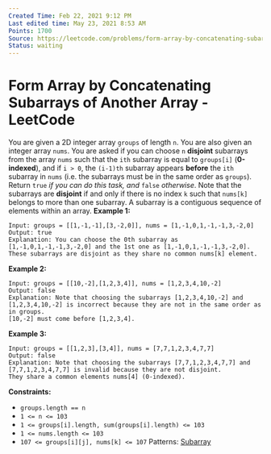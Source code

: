 ```yaml
---
Created Time: Feb 22, 2021 9:12 PM
Last edited time: May 23, 2021 8:53 AM
Points: 1700
Source: https://leetcode.com/problems/form-array-by-concatenating-subarrays-of-another-array/
Status: waiting
---
```


# Form Array by Concatenating Subarrays of Another Array - LeetCode

You are given a 2D integer array `groups` of length `n`. You are also given an integer array `nums`.
You are asked if you can choose `n` **disjoint** subarrays from the array `nums` such that the `ith` subarray is equal to `groups[i]` (**0-indexed**), and if `i > 0`, the `(i-1)th` subarray appears **before** the `ith` subarray in `nums` (i.e. the subarrays must be in the same order as `groups`).
Return `true` *if you can do this task, and* `false` *otherwise*.
Note that the subarrays are **disjoint** if and only if there is no index `k` such that `nums[k]` belongs to more than one subarray. A subarray is a contiguous sequence of elements within an array.
**Example 1:**
```
Input: groups = [[1,-1,-1],[3,-2,0]], nums = [1,-1,0,1,-1,-1,3,-2,0]
Output: true
Explanation: You can choose the 0th subarray as [1,-1,0,1,-1,-1,3,-2,0] and the 1st one as [1,-1,0,1,-1,-1,3,-2,0].
These subarrays are disjoint as they share no common nums[k] element.
```
**Example 2:**
```
Input: groups = [[10,-2],[1,2,3,4]], nums = [1,2,3,4,10,-2]
Output: false
Explanation: Note that choosing the subarrays [1,2,3,4,10,-2] and [1,2,3,4,10,-2] is incorrect because they are not in the same order as in groups.
[10,-2] must come before [1,2,3,4].
```
**Example 3:**
```
Input: groups = [[1,2,3],[3,4]], nums = [7,7,1,2,3,4,7,7]
Output: false
Explanation: Note that choosing the subarrays [7,7,1,2,3,4,7,7] and [7,7,1,2,3,4,7,7] is invalid because they are not disjoint.
They share a common elements nums[4] (0-indexed).
```
**Constraints:**
- `groups.length == n`
- `1 <= n <= 103`
- `1 <= groups[i].length, sum(groups[i].length) <= 103`
- `1 <= nums.length <= 103`
- `107 <= groups[i][j], nums[k] <= 107`
Patterns: [Subarray](Subarray.md)